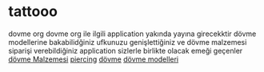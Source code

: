 tattooo
=======

dovme org dovme org ile ilgili application yakında yayına girecekktir dövme modellerine bakabilidğiniz ufkunuzu genişlettiğiniz ve dövme malzemesi siparişi verebildiğiniz application sizlerle birlikte olacak emeği geçenler
<a href="http://dragontattoosupply.com/dovme-tattoo-malzemesi-supply" rel="dofollow" >dövme Malzemesi</a>
<a href="http://bodydragon.com/piercing" rel="dofollow" >piercing</a>
<a href="http://www.dovme.org" rel="dofollow" >dövme</a>
<a href="http://www.dovme.org/dovme-modelleri/" rel="dofollow">dövme modelleri</a>
